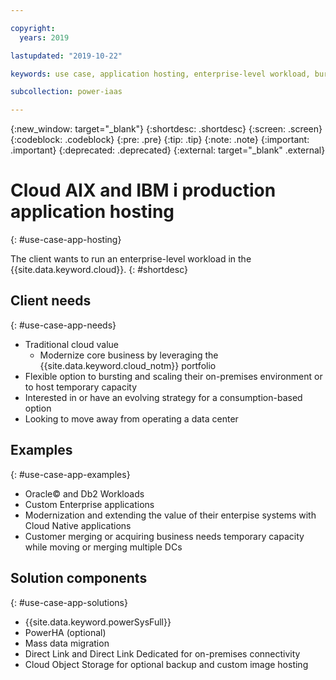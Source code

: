 ```yaml
---

copyright:
  years: 2019

lastupdated: "2019-10-22"

keywords: use case, application hosting, enterprise-level workload, bursting, scaling, Db2 workloads

subcollection: power-iaas

---
```


{:new_window: target="_blank"}
{:shortdesc: .shortdesc}
{:screen: .screen}
{:codeblock: .codeblock}
{:pre: .pre}
{:tip: .tip}
{:note: .note}
{:important: .important}
{:deprecated: .deprecated}
{:external: target="_blank" .external}

# Cloud AIX and IBM i production application hosting
{: #use-case-app-hosting}

The client wants to run an enterprise-level workload in the {{site.data.keyword.cloud}}.
{: #shortdesc}

## Client needs
{: #use-case-app-needs}

* Traditional cloud value
    * Modernize core business by leveraging the {{site.data.keyword.cloud_notm}} portfolio
* Flexible option to bursting and scaling their on-premises environment or to host temporary capacity
* Interested in or have an evolving strategy for a consumption-based option
* Looking to move away from operating a data center

## Examples
{: #use-case-app-examples}

* Oracle&copy; and Db2 Workloads
* Custom Enterprise applications
* Modernization and extending  the value of their enterpise systems with Cloud Native applications
* Customer merging or acquiring business needs temporary capacity while moving or merging multiple DCs

## Solution components
{: #use-case-app-solutions}

* {{site.data.keyword.powerSysFull}}
* PowerHA (optional)
* Mass data migration
* Direct Link and Direct Link Dedicated for on-premises connectivity
* Cloud Object Storage for optional backup and custom image hosting
